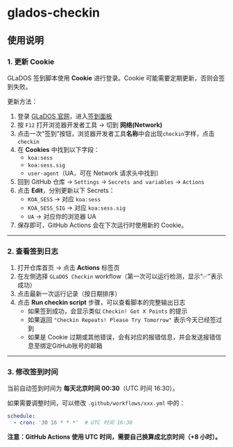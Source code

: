 # glados-checkin

## 使用说明

### 1. 更新 Cookie
GLaDOS 签到脚本使用 **Cookie** 进行登录。Cookie 可能需要定期更新，否则会签到失败。  

更新方法：  
1. 登录 [GLaDOS 官网](https://glados.rocks/)，进入[签到面板](https://glados.network/console/checkin) 
2. 按 `F12` 打开浏览器开发者工具 → 切到 **网络(Network)**
3. 点击一次“签到”按钮，浏览器开发者工具**名称**中会出现`checkin`字样，点击`checkin`
4. 在 **Cookies** 中找到以下字段：
   - `koa:sess`
   - `koa:sess.sig`
   - `user-agent`（UA，可在 Network 请求头中找到）
5. 回到 GitHub 仓库 → `Settings` → `Secrets and variables` → `Actions`  
6. 点击 **Edit**，分别更新以下 Secrets：
   - `KOA_SESS` → 对应 `koa:sess`
   - `KOA_SESS_SIG` → 对应 `koa:sess.sig`
   - `UA` → 对应你的浏览器 UA
7. 保存即可，GitHub Actions 会在下次运行时使用新的 Cookie。

---

### 2. 查看签到日志
1. 打开仓库首页 → 点击 **Actions** 标签页  
2. 在左侧选择 `GLaDOS Checkin` workflow（第一次可以运行检测，显示“✅”表示成功）
3. 点击最新一次运行记录（按日期排序）  
4. 点击 **Run checkin script** 步骤，可以查看脚本的完整输出日志  
   - 如果签到成功，会显示类似 `Checkin! Got X Points` 的提示  
   - 如果返回 `"Checkin Repeats! Please Try Tomorrow"` 表示今天已经签过到  
   - 如果是 Cookie 过期或其他错误，会有对应的报错信息，并会发送报错信息至绑定GitHub账号的邮箱

---

### 3. 修改签到时间
当前自动签到时间为 **每天北京时间 00:30**（UTC 时间 16:30）。  

如果需要调整时间，可以修改 `.github/workflows/xxx.yml` 中的：
```yaml
schedule:
  - cron: '30 16 * * *'  # UTC 时间 16:30
```
**注意：GitHub Actions 使用 UTC 时间，需要自己换算成北京时间（+8 小时）。**
